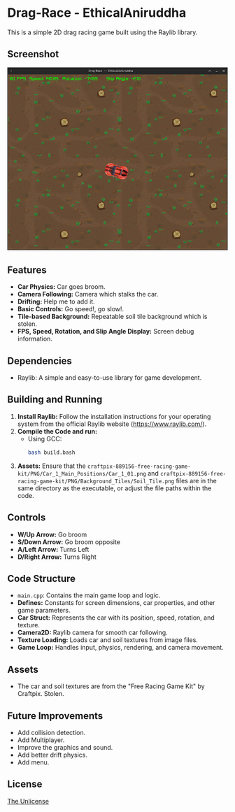 # Drag-Race - EthicalAniruddha

This is a simple 2D drag racing game built using the Raylib library.

## Screenshot

![Screenshot of Drag-Race](https://github.com/EthicalAniruddha/DragRace2D/blob/main/race.png)

## Features

* **Car Physics:** Car goes broom.
* **Camera Following:** Camera which stalks the car.
* **Drifting:** Help me to add it.
* **Basic Controls:** Go speed!, go slow!.
* **Tile-based Background:** Repeatable soil tile background which is stolen.
* **FPS, Speed, Rotation, and Slip Angle Display:** Screen debug information.

## Dependencies

* Raylib: A simple and easy-to-use library for game development.

## Building and Running

1.  **Install Raylib:** Follow the installation instructions for your operating system from the official Raylib website (https://www.raylib.com/).
2.  **Compile the Code and run:**
    * Using GCC:
        ```bash
        bash build.bash
        ```
3.  **Assets:** Ensure that the `craftpix-889156-free-racing-game-kit/PNG/Car_1_Main_Positions/Car_1_01.png` and `craftpix-889156-free-racing-game-kit/PNG/Background_Tiles/Soil_Tile.png` files are in the same directory as the executable, or adjust the file paths within the code.

## Controls

* **W/Up Arrow:** Go broom
* **S/Down Arrow:** Go broom opposite
* **A/Left Arrow:** Turns Left
* **D/Right Arrow:** Turns Right

## Code Structure

* `main.cpp`: Contains the main game loop and logic.
* **Defines:** Constants for screen dimensions, car properties, and other game parameters.
* **Car Struct:** Represents the car with its position, speed, rotation, and texture.
* **Camera2D:** Raylib camera for smooth car following.
* **Texture Loading:** Loads car and soil textures from image files.
* **Game Loop:** Handles input, physics, rendering, and camera movement.

## Assets

* The car and soil textures are from the "Free Racing Game Kit" by Craftpix. Stolen.

## Future Improvements

* Add collision detection.
* Add Multiplayer.
* Improve the graphics and sound.
* Add better drift physics.
* Add menu.

## License

[The Unlicense](https://choosealicense.com/licenses/unlicense/)
